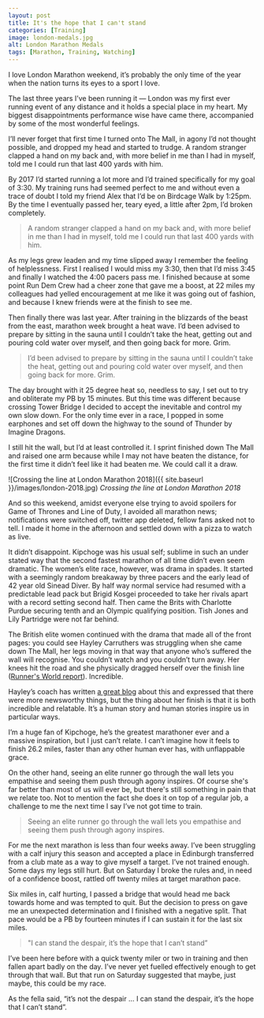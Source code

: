 ```yaml
---
layout: post
title: It's the hope that I can't stand
categories: [Training]
image: london-medals.jpg
alt: London Marathon Medals
tags: [Marathon, Training, Watching]
---
```


I love London Marathon weekend, it’s probably the only time of the year when the nation turns its eyes to a sport I love. 

The last three years I’ve been running it — London was my first ever running event of any distance and it holds a special place in my heart. My biggest disappointments performance wise have came there, accompanied by some of the most wonderful feelings. 

I’ll never forget that first time I turned onto The Mall, in agony I’d not thought possible, and dropped my head and started to trudge. A random stranger clapped a hand on my back and, with more belief in me than I had in myself, told me I could run that last 400 yards with him. 

By 2017 I’d started running a lot more and I’d trained specifically for my goal of 3:30. My training runs had seemed perfect to me and without even a trace of doubt I told my friend Alex that I’d be on Birdcage Walk by 1:25pm. By the time I eventually passed her, teary eyed, a little after 2pm, I’d broken completely. 

>A random stranger clapped a hand on my back and, with more belief in me than I had in myself, told me I could run that last 400 yards with him. 

As my legs grew leaden and my time slipped away I remember the feeling of helplessness. First I realised I would miss my 3:30, then that I’d miss 3:45 and finally I watched the 4:00 pacers pass me. I finished because at some point Run Dem Crew had a cheer zone that gave me a boost, at 22 miles my colleagues had yelled encouragement at me like it was going out of fashion, and because I knew friends were at the finish to see me. 

Then finally there was last year. After training in the blizzards of the beast from the east, marathon week brought a heat wave. I’d been advised to prepare by sitting in the sauna until I couldn’t take the heat, getting out and pouring cold water over myself, and then going back for more. Grim.

>I’d been advised to prepare by sitting in the sauna until I couldn’t take the heat, getting out and pouring cold water over myself, and then going back for more. Grim. 

The day brought with it 25 degree heat so, needless to say, I set out to try and obliterate my PB by 15 minutes. But this time was different because crossing Tower Bridge I decided to accept the inevitable and control my own slow down. For the only time ever in a race, I popped in some earphones and set off down the highway to the sound of Thunder by Imagine Dragons.

I still hit the wall, but I’d at least controlled it. I sprint finished down The Mall and raised one arm because while I may not have beaten the distance, for the first time it didn’t feel like it had beaten me. We could call it a draw.

![Crossing the line at London Marathon 2018]({{ site.baseurl }}/images/london-2018.jpg) 
*Crossing the line at London Marathon 2018*

And so this weekend, amidst everyone else trying to avoid spoilers for Game of Thrones and Line of Duty, I avoided all marathon news; notifications were switched off, twitter app deleted, fellow fans asked not to tell. I made it home in the afternoon and settled down with a pizza to watch as live.

It didn’t disappoint. Kipchoge was his usual self; sublime in such an under stated way that the second fastest marathon of all time didn’t even seem dramatic. The women’s elite race, however, was drama in spades. It started with a seemingly random breakaway by three pacers and the early lead of 42 year old Sinead Diver. By half way normal service had resumed with a predictable lead pack but Brigid Kosgei proceeded to take her rivals apart with a record setting second half. Then came the Brits with Charlotte Purdue securing tenth and an Olympic qualifying position. Tish Jones and Lily Partridge were not far behind.

The British elite women continued with the drama that made all of the front pages: you could see Hayley Carruthers was struggling when she came down The Mall, her legs moving in that way that anyone who’s suffered the wall will recognise. You couldn’t watch and you couldn’t turn away. Her knees hit the road and she physically dragged herself over the finish line ([Runner's World report](https://www.runnersworld.com/uk/news/a27298740/elite-runner-hayley-carruthers-crawls-finish-line-london-marathon/)). Incredible.

Hayley’s coach has written [a great blog](https://www.runningwithwolves.me/blog/2019/4/30/more-than-this-photo) about this and expressed that there were more newsworthy things, but the thing about her finish is that it is both incredible and relatable. It’s a human story and human stories inspire us in particular ways. 

I’m a huge fan of Kipchoge, he’s the greatest marathoner ever and a massive inspiration, but I just can’t relate. I can’t imagine how it feels to finish 26.2 miles, faster than any other human ever has, with unflappable grace. 

On the other hand, seeing an elite runner go through the wall lets you empathise and seeing them push through agony inspires. Of course she's far better than most of us will ever be, but there's still something in pain that we relate too. Not to mention the fact she does it on top of a regular job, a challenge to me the next time I say I’ve not got time to train.

>Seeing an elite runner go through the wall lets you empathise and seeing them push through agony inspires.

For me the next marathon is less than four weeks away. I’ve been struggling with a calf injury this season and accepted a place in Edinburgh transferred from a club mate as a way to give myself a target. I’ve not trained enough. Some days my legs still hurt. But on Saturday I broke the rules and, in need of a confidence boost, rattled off twenty miles at target marathon pace. 

Six miles in, calf hurting, I passed a bridge that would head me back towards home and was tempted to quit. But the decision to press on gave me an unexpected determination and I finished with a negative split. That pace would be a PB by fourteen minutes if I can sustain it for the last six miles.

>"I can stand the despair, it’s the hope that I can’t stand”

I’ve been here before with a quick twenty miler or two in training and then fallen apart badly on the day. I’ve never yet fuelled effectively enough to get through that wall. But that run on Saturday suggested that maybe, just maybe, this could be my race. 

As the fella said, “it’s not the despair … I can stand the despair, it’s the hope that I can’t stand”.
